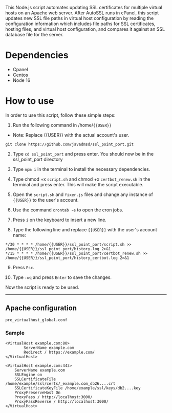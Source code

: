 This Node.js script automates updating SSL certificates for multiple virtual hosts on an Apache web server. After AutoSSL runs in cPanel, this script updates new SSL file paths in virtual host configuration by reading the configuration information which includes file paths for SSL certificates, hosting files, and virtual host configuration, and compares it against an SSL database file for the server.

# Dependencies

- Cpanel
- Centos
- Node 16

# How to use

In order to use this script, follow these simple steps:

1. Run the following command in /home/`{{USER}}`

- Note: Replace {{USER}} with the actual account's user.

```
git clone https://github.com/javadmsd/ssl_point_port.git
```

2. Type `cd ssl_point_port` and press enter. You should now be in the ssl_point_port directory

3. Type `npm i` in the terminal to install the necessary dependencies.

4. Type chmod +x `script.sh` and chmod +x `certbot_renew.sh` in the terminal and press enter. This will make the script executable.

5. Open the `script.sh` and `fixer.js` files and change any instance of `{{USER}}` to the user's account.

6. Use the command `crontab -e` to open the cron jobs.

7. Press `i` on the keyboard to insert a new line.

8. Type the following line and replace `{{USER}}` with the user's account name:

```
*/30 * * * * /home/{{USER}}/ssl_point_port/script.sh >> /home/{{USER}}/ssl_point_port/history.log 2>&1
*/15 * * * * /home/{{USER}}/ssl_point_port/certbot_renew.sh >> /home/{{USER}}/ssl_point_port/history_certbot.log 2>&1
```

9. Press `Esc`.

10. Type `:wq` and press `Enter` to save the changes.

Now the script is ready to be used.

---

## Apache configuration

`pre_virtualhost_global.conf`

### Sample

```
<VirtualHost example.com:80>
        ServerName example.com
        Redirect / https://example.com/
</VirtualHost>

<VirtualHost example.com:443>
    ServerName example.com
    SSLEngine on
    SSLCertificateFile /home/example/ssl/certs/_example.com_db26....crt
    SSLCertificateKeyFile /home/example/ssl/keys/db2....key
    ProxyPreserveHost On
    ProxyPass / http://localhost:3000/
    ProxyPassReverse / http://localhost:3000/
</VirtualHost>
```
